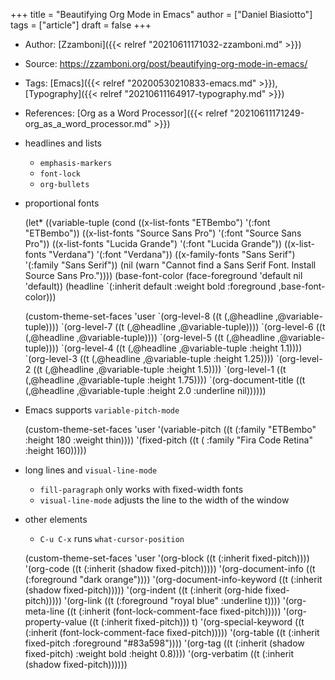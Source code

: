 +++
title = "Beautifying Org Mode in Emacs"
author = ["Daniel Biasiotto"]
tags = ["article"]
draft = false
+++

-   Author: [Zzamboni]({{< relref "20210611171032-zzamboni.md" >}})
-   Source: <https://zzamboni.org/post/beautifying-org-mode-in-emacs/>
-   Tags: [Emacs]({{< relref "20200530210833-emacs.md" >}}), [Typography]({{< relref "20210611164917-typography.md" >}})
-   References: [Org as a Word Processor]({{< relref "20210611171249-org_as_a_word_processor.md" >}})

-   headlines and lists
    -   `emphasis-markers`
    -   `font-lock`
    -   `org-bullets`
-   proportional fonts

    <div class="code">

    (let\* ((variable-tuple
        (cond ((x-list-fonts "ETBembo")         '(:font "ETBembo"))
              ((x-list-fonts "Source Sans Pro") '(:font "Source Sans Pro"))
              ((x-list-fonts "Lucida Grande")   '(:font "Lucida Grande"))
              ((x-list-fonts "Verdana")         '(:font "Verdana"))
              ((x-family-fonts "Sans Serif")    '(:family "Sans Serif"))
              (nil (warn "Cannot find a Sans Serif Font.  Install Source Sans Pro."))))
       (base-font-color     (face-foreground 'default nil 'default))
       (headline           \`(:inherit default :weight bold :foreground ,base-font-color)))

    (custom-theme-set-faces
     'user
     \`(org-level-8 ((t (,@headline ,@variable-tuple))))
     \`(org-level-7 ((t (,@headline ,@variable-tuple))))
     \`(org-level-6 ((t (,@headline ,@variable-tuple))))
     \`(org-level-5 ((t (,@headline ,@variable-tuple))))
     \`(org-level-4 ((t (,@headline ,@variable-tuple :height 1.1))))
     \`(org-level-3 ((t (,@headline ,@variable-tuple :height 1.25))))
     \`(org-level-2 ((t (,@headline ,@variable-tuple :height 1.5))))
     \`(org-level-1 ((t (,@headline ,@variable-tuple :height 1.75))))
     \`(org-document-title ((t (,@headline ,@variable-tuple :height 2.0 :underline nil))))))

    </div>

-   Emacs supports `variable-pitch-mode`

    <div class="code">

    (custom-theme-set-faces
     'user
     '(variable-pitch ((t (:family "ETBembo" :height 180 :weight thin))))
     '(fixed-pitch ((t ( :family "Fira Code Retina" :height 160)))))

    </div>

-   long lines and `visual-line-mode`
    -   `fill-paragraph` only works with fixed-width fonts
    -   `visual-line-mode` adjusts the line to the width of the window

-   other elements

    -   `C-u C-x` runs `what-cursor-position`

    <div class="code">

    (custom-theme-set-faces
     'user
     '(org-block ((t (:inherit fixed-pitch))))
     '(org-code ((t (:inherit (shadow fixed-pitch)))))
     '(org-document-info ((t (:foreground "dark orange"))))
     '(org-document-info-keyword ((t (:inherit (shadow fixed-pitch)))))
     '(org-indent ((t (:inherit (org-hide fixed-pitch)))))
     '(org-link ((t (:foreground "royal blue" :underline t))))
     '(org-meta-line ((t (:inherit (font-lock-comment-face fixed-pitch)))))
     '(org-property-value ((t (:inherit fixed-pitch))) t)
     '(org-special-keyword ((t (:inherit (font-lock-comment-face fixed-pitch)))))
     '(org-table ((t (:inherit fixed-pitch :foreground "#83a598"))))
     '(org-tag ((t (:inherit (shadow fixed-pitch) :weight bold :height 0.8))))
     '(org-verbatim ((t (:inherit (shadow fixed-pitch))))))

    </div>